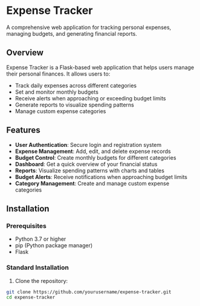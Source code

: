 # Expense Tracker

A comprehensive web application for tracking personal expenses, managing budgets, and generating financial reports.

## Overview

Expense Tracker is a Flask-based web application that helps users manage their personal finances. It allows users to:

- Track daily expenses across different categories
- Set and monitor monthly budgets
- Receive alerts when approaching or exceeding budget limits
- Generate reports to visualize spending patterns
- Manage custom expense categories

## Features

- **User Authentication**: Secure login and registration system
- **Expense Management**: Add, edit, and delete expense records
- **Budget Control**: Create monthly budgets for different categories
- **Dashboard**: Get a quick overview of your financial status
- **Reports**: Visualize spending patterns with charts and tables
- **Budget Alerts**: Receive notifications when approaching budget limits
- **Category Management**: Create and manage custom expense categories

## Installation

### Prerequisites

- Python 3.7 or higher
- pip (Python package manager)
- Flask

### Standard Installation

1. Clone the repository:
```bash
git clone https://github.com/yourusername/expense-tracker.git
cd expense-tracker
```